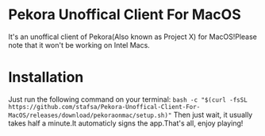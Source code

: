 # Pekora Unoffical Client For MacOS
It's an unoffical client of Pekora(Also known as Project X) for MacOS!Please note that it won't be working on Intel Macs.
# Installation
Just run the following command on your terminal:
` bash -c "$(curl -fsSL https://github.com/stafsa/Pekora-Unoffical-Client-For-MacOS/releases/download/pekoraonmac/setup.sh)" `
Then just wait, it usually takes half a minute.It automaticly signs the app.That's all, enjoy playing!
